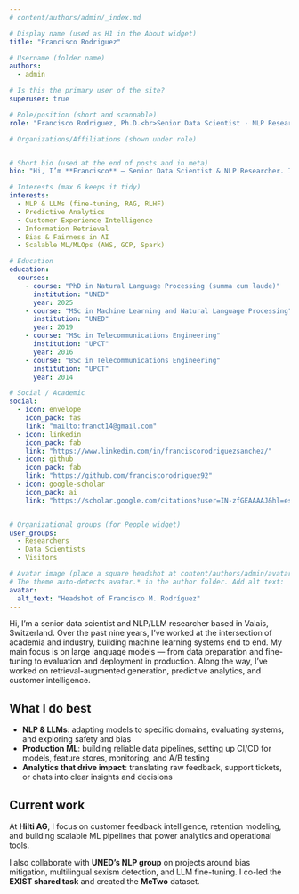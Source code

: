 ```yaml
---
# content/authors/admin/_index.md

# Display name (used as H1 in the About widget)
title: "Francisco Rodriguez"

# Username (folder name)
authors:
  - admin

# Is this the primary user of the site?
superuser: true

# Role/position (short and scannable)
role: "Francisco Rodriguez, Ph.D.<br>Senior Data Scientist · NLP Researcher"

# Organizations/Affiliations (shown under role)


# Short bio (used at the end of posts and in meta)
bio: "Hi, I’m **Francisco** — Senior Data Scientist & NLP Researcher. I build end-to-end ML systems (LLMs, NLP, predictive analytics) and ship scalable pipelines in production."

# Interests (max 6 keeps it tidy)
interests:
  - NLP & LLMs (fine-tuning, RAG, RLHF)
  - Predictive Analytics
  - Customer Experience Intelligence
  - Information Retrieval
  - Bias & Fairness in AI
  - Scalable ML/MLOps (AWS, GCP, Spark)

# Education
education:
  courses:
    - course: "PhD in Natural Language Processing (summa cum laude)"
      institution: "UNED"
      year: 2025
    - course: "MSc in Machine Learning and Natural Language Processing"
      institution: "UNED"
      year: 2019
    - course: "MSc in Telecommunications Engineering"
      institution: "UPCT"
      year: 2016
    - course: "BSc in Telecommunications Engineering"
      institution: "UPCT"
      year: 2014

# Social / Academic
social:
  - icon: envelope
    icon_pack: fas
    link: "mailto:franct14@gmail.com"
  - icon: linkedin
    icon_pack: fab
    link: "https://www.linkedin.com/in/franciscorodriguezsanchez/"
  - icon: github
    icon_pack: fab
    link: "https://github.com/franciscorodriguez92"
  - icon: google-scholar
    icon_pack: ai
    link: "https://scholar.google.com/citations?user=IN-zfGEAAAAJ&hl=es"


# Organizational groups (for People widget)
user_groups:
  - Researchers
  - Data Scientists
  - Visitors

# Avatar image (place a square headshot at content/authors/admin/avatar.jpg)
# The theme auto-detects avatar.* in the author folder. Add alt text:
avatar:
  alt_text: "Headshot of Francisco M. Rodríguez"
---
```


Hi, I’m a senior data scientist and NLP/LLM researcher based in Valais, Switzerland.  Over the past nine years, I’ve worked at the intersection of academia and industry, building machine learning systems end to end. My main focus is on large language models — from data preparation and fine-tuning to evaluation and deployment in production. Along the way, I’ve worked on retrieval-augmented generation, predictive analytics, and customer intelligence.  

## What I do best
- **NLP & LLMs**: adapting models to specific domains, evaluating systems, and exploring safety and bias  
- **Production ML**: building reliable data pipelines, setting up CI/CD for models, feature stores, monitoring, and A/B testing  
- **Analytics that drive impact**: translating raw feedback, support tickets, or chats into clear insights and decisions  


## Current work
At **Hilti AG**, I focus on customer feedback intelligence, retention modeling, and building scalable ML pipelines that power analytics and operational tools.  

I also collaborate with **UNED’s NLP group** on projects around bias mitigation, multilingual sexism detection, and LLM fine-tuning. I co-led the **EXIST shared task** and created the **MeTwo** dataset.  


